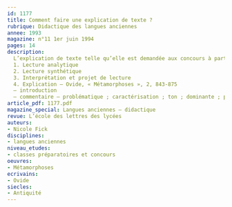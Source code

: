 ```yaml
---
id: 1177
title: Comment faire une explication de texte ?
rubrique: Didactique des langues anciennes
annee: 1993
magazine: n°11 1er juin 1994
pages: 14
description: 
  L’explication de texte telle qu’elle est demandée aux concours à partir d’un extrait des « Métamorphoses », d’Ovide – l’enlèvement d’Europe
  1. Lecture analytique
  2. Lecture synthétique
  3. Interprétation et projet de lecture
  4. Explication – Ovide, « Métamorphoses », 2, 843-875
  – introduction
  – commentaire – problématique ; caractérisation ; ton ; dominante ; plan (mise en scène, scène de séduction, enlèvement)
article_pdf: 1177.pdf
magazine_special: Langues anciennes – didactique
revue: L’école des lettres des lycées
auteurs:
- Nicole Fick
disciplines:
- langues anciennes
niveau_etudes:
- classes préparatoires et concours
oeuvres:
- Métamorphoses
ecrivains:
- Ovide
siecles:
- Antiquité
---
```

